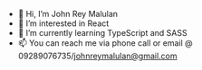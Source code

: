 - 👋 Hi, I’m John Rey Malulan
- 👀 I’m interested in React
- 🌱 I’m currently learning TypeScript and SASS
- 📫 You can reach me via phone call or email @ 09289076735/johnreymalulan@gmail.com

<!---
johnnymaluls/johnnymaluls is a ✨ special ✨ repository because its `README.md` (this file) appears on your GitHub profile.
You can click the Preview link to take a look at your changes.
--->
